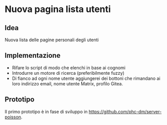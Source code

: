 # Nuova pagina lista utenti

## Idea

Nuova lista delle pagine personali degli utenti

## Implementazione

- Rifare lo script di modo che elenchi in base ai cognomi
- Introdurre un motore di ricerca (preferibilmente fuzzy)
- Di fianco ad ogni nome utente aggiungerei dei bottoni che rimandano ai loro
   indirizzo email, nome utente Matrix, profilo Gitea.

## Prototipo

Il primo prototipo è in fase di sviluppo in https://github.com/phc-dm/server-poisson.
